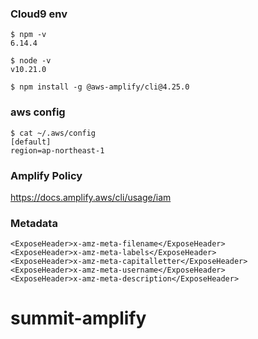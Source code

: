 ### Cloud9 env
```
$ npm -v
6.14.4

$ node -v
v10.21.0

$ npm install -g @aws-amplify/cli@4.25.0
```

### aws config
```
$ cat ~/.aws/config
[default]
region=ap-northeast-1
```

### Amplify Policy
https://docs.amplify.aws/cli/usage/iam

### Metadata
```
<ExposeHeader>x-amz-meta-filename</ExposeHeader>
<ExposeHeader>x-amz-meta-labels</ExposeHeader>
<ExposeHeader>x-amz-meta-capitalletter</ExposeHeader>
<ExposeHeader>x-amz-meta-username</ExposeHeader>
<ExposeHeader>x-amz-meta-description</ExposeHeader>
```
# summit-amplify
